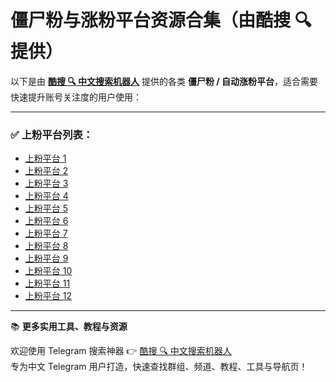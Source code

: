 # 僵尸粉与涨粉平台资源合集（由酷搜 🔍 提供）

以下是由 **[酷搜 🔍 中文搜索机器人](https://qoot.cool/SearchRobot)** 提供的各类 **僵尸粉 / 自动涨粉平台**，适合需要快速提升账号关注度的用户使用：

---

### ✅ 上粉平台列表：

- [上粉平台 1](https://qoot.cool/SMM)  
- [上粉平台 2](https://qoot.cool/q71asO)  
- [上粉平台 3](https://qoot.cool/uGhHkF)  
- [上粉平台 4](https://qoot.cool/HWszwu)  
- [上粉平台 5](https://qoot.cool/pFEGnJ)  
- [上粉平台 6](https://qoot.cool/3bmSS9)  
- [上粉平台 7](https://qoot.cool/gablnv)  
- [上粉平台 8](https://qoot.cool/GKPP12)  
- [上粉平台 9](https://qoot.cool/EyaqZA)  
- [上粉平台 10](https://qoot.cool/cDThZ7)  
- [上粉平台 11](https://qoot.cool/dxEN0D)  
- [上粉平台 12](https://qoot.cool/J0sTG0)

---

📚 **更多实用工具、教程与资源**

欢迎使用 Telegram 搜索神器 👉 [酷搜 🔍 中文搜索机器人](https://qoot.cool/SearchRobot)  
专为中文 Telegram 用户打造，快速查找群组、频道、教程、工具与导航页！
